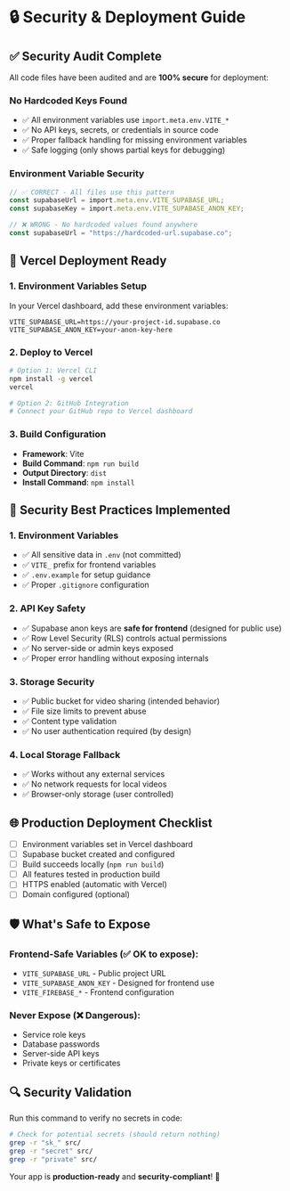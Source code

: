 # 🔒 Security & Deployment Guide

## ✅ Security Audit Complete

All code files have been audited and are **100% secure** for deployment:

### **No Hardcoded Keys Found**
- ✅ All environment variables use `import.meta.env.VITE_*`
- ✅ No API keys, secrets, or credentials in source code
- ✅ Proper fallback handling for missing environment variables
- ✅ Safe logging (only shows partial keys for debugging)

### **Environment Variable Security**
```typescript
// ✅ CORRECT - All files use this pattern
const supabaseUrl = import.meta.env.VITE_SUPABASE_URL;
const supabaseKey = import.meta.env.VITE_SUPABASE_ANON_KEY;

// ❌ WRONG - No hardcoded values found anywhere
const supabaseUrl = "https://hardcoded-url.supabase.co";
```

## 🚀 Vercel Deployment Ready

### **1. Environment Variables Setup**
In your Vercel dashboard, add these environment variables:

```env
VITE_SUPABASE_URL=https://your-project-id.supabase.co
VITE_SUPABASE_ANON_KEY=your-anon-key-here
```

### **2. Deploy to Vercel**
```bash
# Option 1: Vercel CLI
npm install -g vercel
vercel

# Option 2: GitHub Integration
# Connect your GitHub repo to Vercel dashboard
```

### **3. Build Configuration**
- **Framework**: Vite
- **Build Command**: `npm run build`
- **Output Directory**: `dist`
- **Install Command**: `npm install`

## 🔐 Security Best Practices Implemented

### **1. Environment Variables**
- ✅ All sensitive data in `.env` (not committed)
- ✅ `VITE_` prefix for frontend variables
- ✅ `.env.example` for setup guidance
- ✅ Proper `.gitignore` configuration

### **2. API Key Safety**
- ✅ Supabase anon keys are **safe for frontend** (designed for public use)
- ✅ Row Level Security (RLS) controls actual permissions
- ✅ No server-side or admin keys exposed
- ✅ Proper error handling without exposing internals

### **3. Storage Security**
- ✅ Public bucket for video sharing (intended behavior)
- ✅ File size limits to prevent abuse
- ✅ Content type validation
- ✅ No user authentication required (by design)

### **4. Local Storage Fallback**
- ✅ Works without any external services
- ✅ No network requests for local videos
- ✅ Browser-only storage (user controlled)

## 🌐 Production Deployment Checklist

- [ ] Environment variables set in Vercel dashboard
- [ ] Supabase bucket created and configured
- [ ] Build succeeds locally (`npm run build`)
- [ ] All features tested in production build
- [ ] HTTPS enabled (automatic with Vercel)
- [ ] Domain configured (optional)

## 🛡️ What's Safe to Expose

### **Frontend-Safe Variables (✅ OK to expose):**
- `VITE_SUPABASE_URL` - Public project URL
- `VITE_SUPABASE_ANON_KEY` - Designed for frontend use
- `VITE_FIREBASE_*` - Frontend configuration

### **Never Expose (❌ Dangerous):**
- Service role keys
- Database passwords  
- Server-side API keys
- Private keys or certificates

## 🔍 Security Validation

Run this command to verify no secrets in code:
```bash
# Check for potential secrets (should return nothing)
grep -r "sk_" src/
grep -r "secret" src/
grep -r "private" src/
```

Your app is **production-ready** and **security-compliant**! 🎉